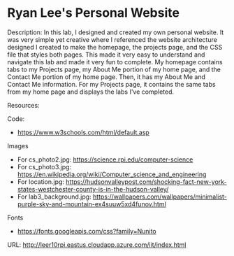 # Ryan Lee's Personal Website

Description:
    In this lab, I designed and created my own personal website. It was very simple yet creative where I referenced the 
    website architecture designed I created to make the homepage, the projects page, and the CSS file that styles both 
    pages. This made it very easy to understand and navigate this lab and made it very fun to complete. My homepage contains
    tabs to my Projects page, my About Me portion of my home page, and the Contact Me portion of my home page. Then, it has my About
    Me and Contact Me information. For my Projects page, it contains the same tabs from my home page and displays the labs I've completed.

Resources:

  Code:
  - https://www.w3schools.com/html/default.asp

  Images
  - For cs_photo2.jpg: https://science.rpi.edu/computer-science
  - For cs_photo3.jpg: https://en.wikipedia.org/wiki/Computer_science_and_engineering
  - For location.jpg: https://hudsonvalleypost.com/shocking-fact-new-york-states-westchester-county-is-in-the-hudson-valley/
  - For lab3_background.jpg: https://wallpapers.com/wallpapers/minimalist-purple-sky-and-mountain-ex4suuw5xd4funov.html

  Fonts
  - https://fonts.googleapis.com/css?family=Nunito

URL: http://leer10rpi.eastus.cloudapp.azure.com/iit/index.html
